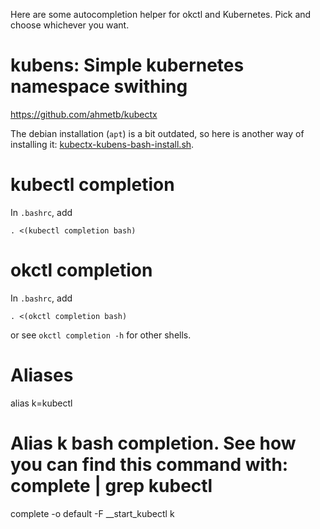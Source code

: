 Here are some autocompletion helper for okctl and Kubernetes. Pick and choose whichever you want.

# kubens: Simple kubernetes namespace swithing

https://github.com/ahmetb/kubectx

The debian installation (`apt`) is a bit outdated, so here is another way of installing it:
[kubectx-kubens-bash-install.sh](kubectx-kubens-bash-install.sh).

# kubectl completion

In `.bashrc`, add

```
. <(kubectl completion bash)
```

# okctl completion

In `.bashrc`, add

```
. <(okctl completion bash)
```

or see `okctl completion -h` for other shells.

# Aliases

alias k=kubectl
# Alias k bash completion. See how you can find this command with: complete | grep kubectl
complete -o default -F __start_kubectl k 

